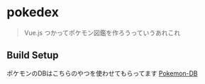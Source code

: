 # pokedex

>  Vue.js つかってポケモン図鑑を作ろうっていうあれこれ

## Build Setup


ポケモンのDBはこちらのやつを使わせてもらってます [Pokemon-DB](https://github.com/fanzeyi/Pokemon-DB)
